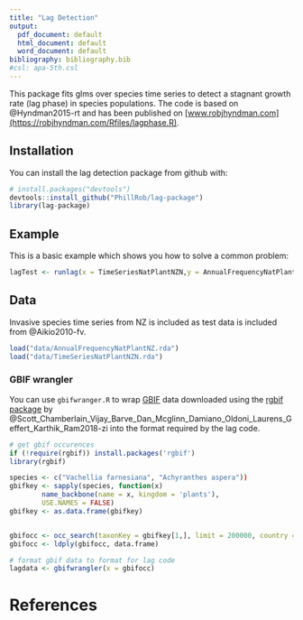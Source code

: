 ```yaml
---
title: "Lag Detection"
output:
  pdf_document: default
  html_document: default
  word_document: default
bibliography: bibliography.bib
#csl: apa-5th.csl
---
```


This package fits glms over species time series to detect a stagnant growth rate (lag phase) in species populations. The code is based on @Hyndman2015-rt and has been published on [www.robjhyndman.com](https://robjhyndman.com/Rfiles/lagphase.R).


## Installation
You can install the lag detection package from github with:

``` r
# install.packages("devtools")
devtools::install_github("PhillRob/lag-package")
library(lag-package)
```

## Example
This is a basic example which shows you how to solve a common problem:

``` r
lagTest <- runlag(x = TimeSeriesNatPlantNZN,y = AnnualFrequencyNatPlantNZ)
```


## Data
Invasive species time series from NZ is included as test data is included from @Aikio2010-fv. 
```r
load("data/AnnualFrequencyNatPlantNZ.rda")
load("data/TimeSeriesNatPlantNZN.rda")
```
### GBIF wrangler
You can use `gbifwranger.R` to wrap [GBIF](https://www.gbif.org/) data downloaded using the [rgbif package](https://CRAN.R-project.org/package=rgbif) by @Scott_Chamberlain_Vijay_Barve_Dan_Mcglinn_Damiano_Oldoni_Laurens_Geffert_Karthik_Ram2018-zi into the format required by the lag code. 
``` r
# get gbif occurences
if (!require(rgbif)) install.packages('rgbif')
library(rgbif)

species <- c("Vachellia farnesiana", "Achyranthes aspera"))
gbifkey <- sapply(species, function(x)
        name_backbone(name = x, kingdom = 'plants'),
        USE.NAMES = FALSE)
gbifkey <- as.data.frame(gbifkey)


gbifocc <- occ_search(taxonKey = gbifkey[1,], limit = 200000, country = "US",  return = "data")
gbifocc <- ldply(gbifocc, data.frame)

# format gbif data to format for lag code
lagdata <- gbifwrangler(x = gbifocc)
```


# References
